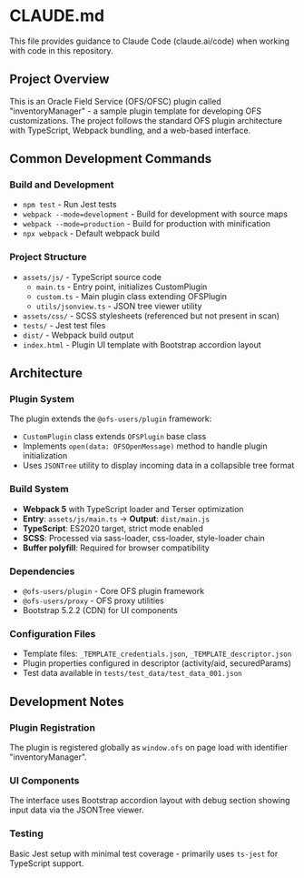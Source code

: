 # CLAUDE.md

This file provides guidance to Claude Code (claude.ai/code) when working with code in this repository.



## Project Overview

This is an Oracle Field Service (OFS/OFSC) plugin called "inventoryManager" - a sample plugin template for developing OFS customizations. The project follows the standard OFS plugin architecture with TypeScript, Webpack bundling, and a web-based interface.

## Common Development Commands

### Build and Development
- `npm test` - Run Jest tests
- `webpack --mode=development` - Build for development with source maps
- `webpack --mode=production` - Build for production with minification
- `npx webpack` - Default webpack build

### Project Structure
- `assets/js/` - TypeScript source code
  - `main.ts` - Entry point, initializes CustomPlugin
  - `custom.ts` - Main plugin class extending OFSPlugin
  - `utils/jsonview.ts` - JSON tree viewer utility
- `assets/css/` - SCSS stylesheets (referenced but not present in scan)
- `tests/` - Jest test files
- `dist/` - Webpack build output
- `index.html` - Plugin UI template with Bootstrap accordion layout

## Architecture

### Plugin System
The plugin extends the `@ofs-users/plugin` framework:
- `CustomPlugin` class extends `OFSPlugin` base class
- Implements `open(data: OFSOpenMessage)` method to handle plugin initialization
- Uses `JSONTree` utility to display incoming data in a collapsible tree format

### Build System
- **Webpack 5** with TypeScript loader and Terser optimization
- **Entry**: `assets/js/main.ts` → **Output**: `dist/main.js`
- **TypeScript**: ES2020 target, strict mode enabled
- **SCSS**: Processed via sass-loader, css-loader, style-loader chain
- **Buffer polyfill**: Required for browser compatibility

### Dependencies
- `@ofs-users/plugin` - Core OFS plugin framework
- `@ofs-users/proxy` - OFS proxy utilities
- Bootstrap 5.2.2 (CDN) for UI components

### Configuration Files
- Template files: `_TEMPLATE_credentials.json`, `_TEMPLATE_descriptor.json`
- Plugin properties configured in descriptor (activity/aid, securedParams)
- Test data available in `tests/test_data/test_data_001.json`

## Development Notes

### Plugin Registration
The plugin is registered globally as `window.ofs` on page load with identifier "inventoryManager".

### UI Components
The interface uses Bootstrap accordion layout with debug section showing input data via the JSONTree viewer.

### Testing
Basic Jest setup with minimal test coverage - primarily uses `ts-jest` for TypeScript support.